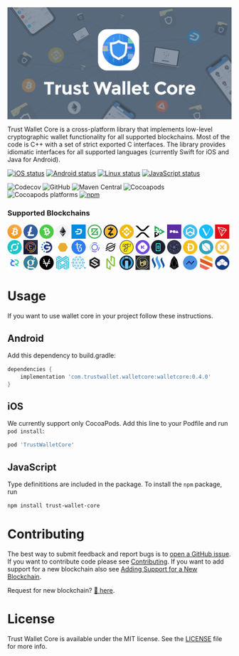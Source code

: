 <img src="docs/banner.png" align="center" title="Trust logo">

Trust Wallet Core is a cross-platform library that implements low-level cryptographic wallet functionality for all supported blockchains. Most of the code is C++ with a set of strict exported C interfaces. The library provides idiomatic interfaces for all supported languages (currently Swift for iOS and Java for Android).

[![iOS status](https://dev.azure.com/TrustWallet/Trust%20Wallet%20Core/_apis/build/status/Wallet%20Core%20iOS)](https://dev.azure.com/TrustWallet/Trust%20Wallet%20Core/_build/latest?definitionId=13)
[![Android status](https://dev.azure.com/TrustWallet/Trust%20Wallet%20Core/_apis/build/status/Wallet%20Core%20Android)](https://dev.azure.com/TrustWallet/Trust%20Wallet%20Core/_build/latest?definitionId=11)
[![Linux status](https://dev.azure.com/TrustWallet/Trust%20Wallet%20Core/_apis/build/status/Wallet%20Core%20Linux)](https://dev.azure.com/TrustWallet/Trust%20Wallet%20Core/_build/latest?definitionId=24)
[![JavaScript status](https://dev.azure.com/TrustWallet/Trust%20Wallet%20Core/_apis/build/status/Wallet%20Core%20JavaScript)](https://dev.azure.com/TrustWallet/Trust%20Wallet%20Core/_build?definitionId=29)

![Codecov](https://codecov.io/gh/TrustWallet/wallet-core/branch/master/graph/badge.svg)
![GitHub](https://img.shields.io/github/license/TrustWallet/wallet-core.svg)
![Maven Central](https://img.shields.io/maven-central/v/com.trustwallet.walletcore/walletcore.svg)
![Cocoapods](https://img.shields.io/cocoapods/v/TrustWalletCore.svg)
![Cocoapods platforms](https://img.shields.io/cocoapods/p/TrustWalletCore.svg)
[![npm](https://img.shields.io/badge/npm-v0.1.0-blue.svg?style=flat-square&logo=npm)](https://www.npmjs.com/package/trust-wallet-core)

### Supported Blockchains

<a href="https://bitcoin.org" target="_blank"><img src="https://raw.githubusercontent.com/TrustWallet/tokens/master/coins/0.png" width="32" /></a>
<a href="https://litecoin.org/" target="_blank"><img src="https://raw.githubusercontent.com/TrustWallet/tokens/master/coins/2.png" width="32" /></a>
<a href="https://www.bitcoincash.org/" target="_blank"><img src="https://raw.githubusercontent.com/TrustWallet/tokens/master/coins/145.png" width="32" /></a>
<a href="https://ethereum.org/" target="_blank"><img src="https://raw.githubusercontent.com/TrustWallet/tokens/master/coins/60.png" width="32" /></a>
<a href="https://www.dash.org/" target="_blank"><img src="https://raw.githubusercontent.com/TrustWallet/tokens/master/coins/5.png" width="32" /></a>
<a href="https://zcoin.io/" target="_blank"><img src="https://raw.githubusercontent.com/TrustWallet/tokens/master/coins/136.png" width="32" /></a>
<a href="https://z.cash/" target="_blank"><img src="https://raw.githubusercontent.com/TrustWallet/tokens/master/coins/133.png" width="32" /></a>
<a href="https://testnet.binance.org" target="_blank"><img src="https://raw.githubusercontent.com/TrustWallet/tokens/master/coins/714.png" width="32" /></a>
<a href="https://ripple.com/" target="_blank"><img src="https://raw.githubusercontent.com/TrustWallet/tokens/master/coins/144.png" width="32" /></a>
<a href="https://callisto.network/" target="_blank"><img src="https://raw.githubusercontent.com/TrustWallet/tokens/master/coins/820.png" width="32" /></a>
<a href="https://poa.network/" target="_blank"><img src="https://raw.githubusercontent.com/TrustWallet/tokens/master/coins/178.png" width="32" /></a>
<a href="https://wanchain.org/" target="_blank"><img src="https://raw.githubusercontent.com/TrustWallet/tokens/master/coins/5718350.png" width="32" /></a>
<a href="https://www.vechain.org/" target="_blank"><img src="https://raw.githubusercontent.com/TrustWallet/tokens/master/coins/818.png" width="32" /></a>
<a href="https://tron.network/" target="_blank"><img src="https://raw.githubusercontent.com/TrustWallet/tokens/master/coins/195.png" width="32" /></a>
<a href="https://icon.foundation/" target="_blank"><img src="https://raw.githubusercontent.com/TrustWallet/tokens/master/coins/74.png" width="32" /></a>
<a href="https://tomochain.com/" target="_blank"><img src="https://raw.githubusercontent.com/TrustWallet/tokens/master/coins/889.png" width="32" /></a>
<a href="https://gochain.io/" target="_blank"><img src="https://raw.githubusercontent.com/TrustWallet/tokens/master/coins/6060.png" width="32" /></a>
<a href="https://nimiq.com/" target="_blank"><img src="https://raw.githubusercontent.com/TrustWallet/tokens/master/coins/242.png" width="32" /></a>
<a href="https://tezos.com/" target="_blank"><img src="https://raw.githubusercontent.com/TrustWallet/tokens/master/coins/1729.png" width="32" /></a>
<a href="https://aion.network/" target="_blank"><img src="https://raw.githubusercontent.com/TrustWallet/tokens/master/coins/425.png" width="32" /></a>
<a href="https://www.stellar.org/" target="_blank"><img src="https://raw.githubusercontent.com/TrustWallet/tokens/master/coins/148.png" width="32" /></a>
<a href="https://thundercore.com" target="_blank"><img src="https://raw.githubusercontent.com/TrustWallet/tokens/master/coins/1001.png" width="32" /></a>
<a href="https://kinecosystem.org/" target="_blank"><img src="https://raw.githubusercontent.com/TrustWallet/tokens/master/coins/2017.png" width="32" /></a>
<a href="https://www.thetatoken.org/" target="_blank"><img src="https://raw.githubusercontent.com/TrustWallet/tokens/master/coins/500.png" width="32" /></a>
<a href="https://cosmos.network/" target="_blank"><img src="https://raw.githubusercontent.com/TrustWallet/tokens/master/coins/118.png" width="32" /></a>
<a href="https://dogecoin.com/" target="_blank"><img src="https://raw.githubusercontent.com/TrustWallet/tokens/master/coins/3.png" width="32" /></a>
<a href="https://ont.io/" target="_blank"><img src="https://raw.githubusercontent.com/TrustWallet/tokens/master/coins/1024.png" width="32" /></a>
<a href="https://poa.network/xdai" target="_blank"><img src="https://raw.githubusercontent.com/TrustWallet/tokens/master/coins/700.png" width="32" /></a>
<a href="https://decred.org/" target="_blank"><img src="https://raw.githubusercontent.com/TrustWallet/tokens/master/coins/42.png" width="32" /></a>
<a href="https://www.groestlcoin.org/" target="_blank"><img src="https://raw.githubusercontent.com/TrustWallet/tokens/master/coins/17.png" width="32" /></a>
<a href="https://viacoin.org/" target="_blank"><img src="https://raw.githubusercontent.com/TrustWallet/tokens/master/coins/14.png" width="32" /></a>
<a href="https://luxcore.io/" target="_blank"><img src="https://raw.githubusercontent.com/TrustWallet/tokens/master/coins/3003.png" width="32" /></a>
<a href="https://qtum.org/" target="_blank"><img src="https://raw.githubusercontent.com/TrustWallet/tokens/master/coins/2301.png" width="32" /></a>
<a href="https://iost.io/" target="_blank"><img src="https://raw.githubusercontent.com/TrustWallet/tokens/master/coins/291.png" width="32" /></a>
<a href="https://nuls.io/" target="_blank"><img src="https://raw.githubusercontent.com/TrustWallet/tokens/master/coins/8964.png" width="32" /></a>
<a href="https://www.iocoin.io/" target="_blank"><img src="https://raw.githubusercontent.com/TrustWallet/tokens/master/coins/295.png" width="32" /></a>
<a href="https://bravocoin.com/" target="_blank"><img src="https://raw.githubusercontent.com/TrustWallet/tokens/master/coins/282.png" width="32" /></a>
<a href="http://steem.io" target="_blank"><img src="https://raw.githubusercontent.com/TrustWallet/tokens/master/coins/135.png" width="32" /></a>
<a href="https://eos.io/" target="_blank"><img src="https://raw.githubusercontent.com/TrustWallet/tokens/master/coins/194.png" width="32" /></a>
<a href="https://nano.org/" target="_blank"><img src="https://raw.githubusercontent.com/TrustWallet/tokens/master/coins/165.png" width="32" /></a>
<a href="https://semux.org/" target="_blank"><img src="https://raw.githubusercontent.com/TrustWallet/tokens/master/coins/7562605.png" width="32" /></a>
<a href="https://zel.network/" target="_blank"><img src="https://raw.githubusercontent.com/TrustWallet/tokens/master/coins/19167.png" width="32" /></a>

# Usage

If you want to use wallet core in your project follow these instructions.

## Android

Add this dependency to build.gradle:

```groovy
dependencies {
    implementation 'com.trustwallet.walletcore:walletcore:0.4.0'
}
```

## iOS

We currently support only CocoaPods. Add this line to your Podfile and run `pod install`:

```ruby
pod 'TrustWalletCore'
```

## JavaScript
Type definititions are included in the package.
To install the `npm` package, run

```bash
npm install trust-wallet-core
```

# Contributing

The best way to submit feedback and report bugs is to [open a GitHub issue](https://github.com/TrustWallet/wallet-core/issues/new).
If you want to contribute code please see [Contributing](docs/contributing.md).
If you want to add support for a new blockchain also see [Adding Support for a New Blockchain](docs/newblockchain.md).

Request for new blockchain? [🚀 here](https://github.com/TrustWallet/wallet-core/issues/new?template=new_blockchain.md&title=Add+support+for).

# License

Trust Wallet Core is available under the MIT license. See the [LICENSE](LICENSE) file for more info.
